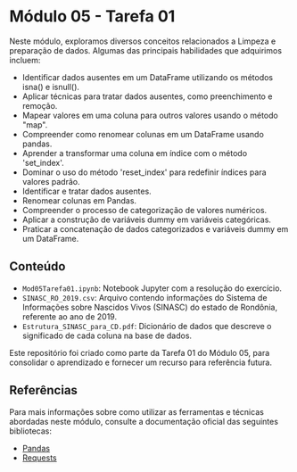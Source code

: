 # Módulo 05 - Tarefa 01

Neste módulo, exploramos diversos conceitos relacionados a Limpeza e preparação de dados. Algumas das principais habilidades que adquirimos incluem:
- Identificar dados ausentes em um DataFrame utilizando os métodos isna() e isnull().
- Aplicar técnicas para tratar dados ausentes, como preenchimento e remoção.
- Mapear valores em uma coluna para outros valores usando o método "map".
- Compreender como renomear colunas em um DataFrame usando pandas.
- Aprender a transformar uma coluna em índice com o método 'set_index'.
- Dominar o uso do método 'reset_index' para redefinir índices para valores padrão.
- Identificar e tratar dados ausentes.
- Renomear colunas em Pandas.
- Compreender o processo de categorização de valores numéricos.
- Aplicar a construção de variáveis dummy em variáveis categóricas.
- Praticar a concatenação de dados categorizados e variáveis dummy em um DataFrame.

## Conteúdo

- `Mod05Tarefa01.ipynb`: Notebook Jupyter com a resolução do exercício.
- `SINASC_RO_2019.csv`: Arquivo contendo informações do Sistema de Informações sobre Nascidos Vivos (SINASC) do estado de Rondônia, referente ao ano de 2019.
- `Estrutura_SINASC_para_CD.pdf`: Dicionário de dados que descreve o significado de cada coluna na base de dados.

Este repositório foi criado como parte da Tarefa 01 do Módulo 05, para consolidar o aprendizado e fornecer um recurso para referência futura.

## Referências

Para mais informações sobre como utilizar as ferramentas e técnicas abordadas neste módulo, consulte a documentação oficial das seguintes bibliotecas:

- [Pandas](https://pandas.pydata.org/docs/)
- [Requests](https://requests.readthedocs.io/en/latest/)

